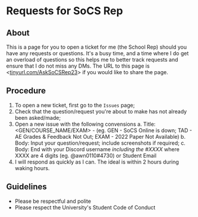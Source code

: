 # Requests for SoCS Rep

## About
This is a page for you to open a ticket for me (the School Rep) should you have any requests or questions. It's a busy time, and a time where I do get an overload of questions so this helps me to better track requests and ensure that I do not miss any DMs. The URL to this page is <[tinyurl.com/AskSoCSRep23]([url](https://tinyurl.com/AskSoCSRep23))> if you would like to share the page. 

## Procedure
1. To open a new ticket, first go to the `Issues` page;
2. Check that the question/request you're about to make has not already been asked/made;
3. Open a new issue with the following convensions
   a. Title: <GEN/COURSE_NAME/EXAM> - <Brief Title> (eg. GEN - SoCS Online is down; TAD - AE Grades & Feedback Not Out; EXAM - 2022 Paper Not Available)
   b. Body: Input your question/request; include screenshots if required;
   c. Body: End with your Discord username *including the #XXXX* where XXXX are 4 digits (eg. @awn0110#4730) or Student Email
4. I will respond as quickly as I can. The ideal is within 2 hours during waking hours.

## Guidelines
- Please be respectful and polite
- Please respect the University's Student Code of Conduct
